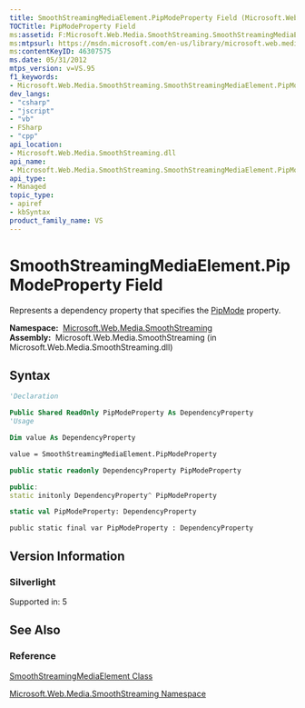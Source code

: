 ```yaml
---
title: SmoothStreamingMediaElement.PipModeProperty Field (Microsoft.Web.Media.SmoothStreaming)
TOCTitle: PipModeProperty Field
ms:assetid: F:Microsoft.Web.Media.SmoothStreaming.SmoothStreamingMediaElement.PipModeProperty
ms:mtpsurl: https://msdn.microsoft.com/en-us/library/microsoft.web.media.smoothstreaming.smoothstreamingmediaelement.pipmodeproperty(v=VS.95)
ms:contentKeyID: 46307575
ms.date: 05/31/2012
mtps_version: v=VS.95
f1_keywords:
- Microsoft.Web.Media.SmoothStreaming.SmoothStreamingMediaElement.PipModeProperty
dev_langs:
- "csharp"
- "jscript"
- "vb"
- FSharp
- "cpp"
api_location:
- Microsoft.Web.Media.SmoothStreaming.dll
api_name:
- Microsoft.Web.Media.SmoothStreaming.SmoothStreamingMediaElement.PipModeProperty
api_type:
- Managed
topic_type:
- apiref
- kbSyntax
product_family_name: VS
---
```


# SmoothStreamingMediaElement.PipModeProperty Field

Represents a dependency property that specifies the [PipMode](smoothstreamingmediaelement-pipmode-property-microsoft-web-media-smoothstreaming_1.md) property.

**Namespace:**  [Microsoft.Web.Media.SmoothStreaming](microsoft-web-media-smoothstreaming-namespace_1.md)  
**Assembly:**  Microsoft.Web.Media.SmoothStreaming (in Microsoft.Web.Media.SmoothStreaming.dll)

## Syntax

```vb
'Declaration

Public Shared ReadOnly PipModeProperty As DependencyProperty
'Usage

Dim value As DependencyProperty

value = SmoothStreamingMediaElement.PipModeProperty
```

```csharp
public static readonly DependencyProperty PipModeProperty
```

```cpp
public:
static initonly DependencyProperty^ PipModeProperty
```

``` fsharp
static val PipModeProperty: DependencyProperty
```

```jscript
public static final var PipModeProperty : DependencyProperty
```

## Version Information

### Silverlight

Supported in: 5  

## See Also

### Reference

[SmoothStreamingMediaElement Class](smoothstreamingmediaelement-class-microsoft-web-media-smoothstreaming_1.md)

[Microsoft.Web.Media.SmoothStreaming Namespace](microsoft-web-media-smoothstreaming-namespace_1.md)

